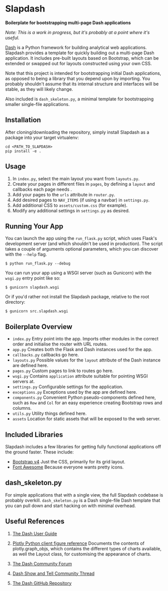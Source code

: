 # Slapdash

**Boilerplate for bootstrapping multi-page Dash applications**

_Note: This is a work in progress, but it's probably at a point where it's useful._

[Dash](https://plot.ly/dash) is a Python framework for building analytical web
applications. Slapdash provides a template for quickly building out a multi-page
Dash application. It includes pre-built layouts based on Bootstrap, which can be
extended or swapped out for layouts constructed using your own CSS.

Note that this project is intended for bootstrapping initial Dash applications,
as opposed to being a library that you depend upon by importing. You probably
shouldn't assume that its internal structure and interfaces will be stable, as
they will likely change.

Also included is `dash_skeleton.py`, a minimal template for bootstrapping
smaller single-file applications.


## Installation

After cloning/downloading the repository, simply install Slapdash as a package
into your target virtualenv:

    cd <PATH_TO_SLAPDASH>
    pip install -e .

## Usage

1. In `index.py`, select the main layout you want from `layouts.py`.
1. Create your pages in different files in `pages`, by defining a `layout` and
   callbacks each page needs .
1. Add your pages to the `urls` attribute in `router.py`.
1. Add desired pages to `NAV_ITEMS` (if using a navbar) in `settings.py`.
1. Add additional CSS to `assets/custom.css` (for example). 
1. Modify any additional settings in `settings.py` as desired.


## Running Your App

You can launch the app using the `run_flask.py` script, which uses Flask's
development server (and which shouldn't be used in production). The script takes
a couple of arguments optional parameters, which you can discover with the
`--help` flag.

    $ python run_flask.py --debug

You can run your app using a WSGI server (such as Gunicorn) with the `wsgi.py`
entry point like so:

    $ gunicorn slapdash.wsgi

Or if you'd rather not install the Slapdash package, relative to the root directory: 

    $ gunicorn src.slapdash.wsgi
    
    
## Boilerplate Overview

* `index.py` Entry point into the app. Imports other modules in the correct order
  and initialise the router with URL routes.
* `app.py` Creates both the Flask and Dash instances used for the app.
* `callbacks.py` callbacks go here.
* `layouts.py` Possible values for the `layout` attribute of the Dash instance
  are defined here.
* `pages.py` Custom pages to link to routes go here.
* `wsgi.py` Contains `application` attribute suitable for pointing WSGI servers at.
* `settings.py` Configurable settings for the application. 
* `exceptions.py` Exceptions used by the app are defined here.
* `components.py` Convenient Python pseudo-components defined here, such as `Row` and
  `Col` for an easy experience creating Bootstrap rows and columns.
* `utils.py` Utility things defined here.
* `assets` Location for static assets that will be exposed to the web server. 


## Included Libraries

Slapdash includes a few libraries for getting fully functional applications off
the ground faster. These include:

* [Bootstrap v4](https://getbootstrap.com) Just the CSS, primarily for its grid layout.
* [Font Awesome](http://fontawesome.io) Because everyone wants pretty icons.


## dash_skeleton.py

For simple applications that with a single view, the full Slapdash codebase is
probably overkill. `dash_skeleton.py` is a Dash single-file Dash template that
you can pull down and start hacking on with minimal overhead.


## Useful References

1. [The Dash User Guide](https://plot.ly/dash)
   
2. [Plotly Python client figure reference](https://plot.ly/python/reference)
   Documents the contents of plotly.graph_objs, which contains the different
   types of charts available, as well the Layout class, for customising the
   appearance of charts.

3. [The Dash Community Forum](https://community.plot.ly/c/dash)

4. [Dash Show and Tell Community Thread](https://community.plot.ly/t/show-and-tell-community-thread-tada)

4. [The Dash GitHub Repository](https://github.com/plotly/dash)
